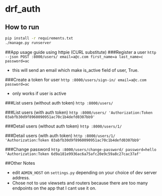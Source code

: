 # drf_auth

## How to run
```bash
pip install -r requirements.txt
./manage.py runserver
```

##App usage guide using httpie (CURL substitute)
###Register a user
`http --json POST :8000/users/ email=a@c.com first_name=a last_name=c password=ac`
* this will send an email which make is_active field of user, True.

###Create a token for user
`http :8000/users/sign-in/ email=a@c.com password=ac`
* only works if user is active

###List users (without auth token)
`http :8000/users/`

###List users (with auth token)
`http :8000/users/ 'Authorization:Token 03abfb30d9f8960090951ac70c1b4defd0307bb9'`

###Detail users (without auth token)
`http :8000/users/1/`

###Detail users (with auth token)
`http :8000/users/1/ 'Authorization:Token 03abfb30d9f8960090951ac70c1b4defd0307bb9'`

###Change password
`http :8000/users/change-password/ password=hello 'Authorization:Token 6d9a181e9936ac6a75afc20e9c59a8c27cac37af'`

##Other Notes
* edit `ADMIN_HOST` on `settings.py` depending on your choice of dev server address.
* Chose not to use viewsets and routers because there are too many endpoints on the app that I cant use it on.
